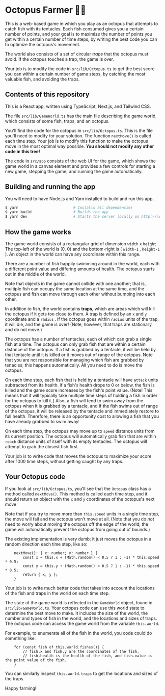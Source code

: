 # Octopus Farmer 🐙🌱

This is a web-based game in which you play as an octopus that attempts to catch fish
with its tentacles. Each fish consumed gives you a certain number of points, and your goal is
to maximize the number of points you get within a certain number of time steps, by writing the
best code you can to optimize the octopus's movement.

The world also consists of a set of circular *traps* that the octopus must avoid. If the octopus
touches a trap, the game is over.

Your job is to modify the code in `src/lib/Octopus.ts` to get the best score you can within
a certain number of game steps, by catching the most valuable fish, and avoiding the traps.

## Contents of this repository

This is a React app, written using TypeScript, Next.js, and Tailwind CSS.

The file `src/lib/GameWorld.ts` has the main file describing the game world, which consists
of some fish, traps, and an octopus.

You'll find the code for the octopus in `src/lib/Octopus.ts`. This is the file you'll need to
modify for your solution. The function `nextMove()` is called each time step. Your job is to
modify this function to make the octopus move in the most optimal way possible.
**You should not modify any other code in this tree!**

The code in `src/app` consists of the web UI for the game, which shows the game world in a
canvas element and provides a few controls for starting a new game, stepping the game, and
running the game automatically.

## Building and running the app

You will need to have Node.js and Yarn installed to build and run this app.

```bash
$ yarn                         # Installs all dependencies
$ yarn build                   # Builds the app
$ yarn dev                     # Starts the server locally on http://localhost:3000
```

## How the game works

The game world consists of a rectangular grid of dimension `width` x `height` .
The top-left of the world is (0, 0) and the bottom-right is ( `width-1` , `height-1` ).
An object in the world can have any coordinate within this range.

There are a number of fish happily swimming around in the world, each with a different
point value and differing amounts of health. The octopus starts out in the middle of the world.

Note that objects in the game cannot collide with one another; that is, multiple fish can
occupy the same location at the same time, and the octopus and fish can move through each other
without bumping into each other.

In addition to fish, the world contains **traps**, which are areas which will kill the octopus
if it gets too close to them. A trap is defined by an `x` and `y` coordinate and a `radius` .
If the octopus goes within `radius` units of the trap, it will die, and the game is over!
(Note, however, that traps are stationary and do not move.)

The octopus has a number of tentacles, each of which can grab a single fish at a time. The
octopus can only grab fish that are within a certain distance of the octopus. If a fish is
grabbed by a tentacle, it will be held by that tentacle until it is killed or it moves out
of range of the octopus. Note that you are not responsible for managing which fish are
grabbed by tenacles; this happens automatically. All you need to do is move the octopus.

On each time step, each fish that is held by a tentacle will have `attack` units subtracted from
its health. If a fish's health drops to 0 or below, the fish is killed and the game score
increases by the fish's point value. (Note! This means that it will typically take multiple time
steps of holding a fish in order for the octopus to kill it.) Also, a fish will tend to swim
away from the octopus when it is grabbed by a tentacle, and if the fish swims out of range of the
octopus, it will be released by the tentacle and immediately restore to full health.
Therefore, there is an opportunity cost to allowing a fish that you have already grabbed to swim
away!

On each time step, the octopus may move up to `speed` distance units from its current position.
The octopus will automatically grab fish that are within `reach` distance units of itself with
its empty tentacles. The octopus will attempt to grab the closest fish first.

Your job is to write code that moves the octopus to maximize your score after 1000 time steps, 
without getting caught by any traps.

## Your Octopus code

If you look at `src/lib/Octopus.ts`, you'll see that the `Octopus` class has a method called
`nextMove()`. This method is called each time step, and it should return an object with the
`x` and `y` coordinates of the octopus's next move.

Note that if you try to move more than `this.speed` units in a single time step, the move will
fail and the octopus won't move at all. (Note that you do *not* need to worry about moving the
octopus off the edge of the world; the game will automatically prevent the octopus from going
out of bounds.)

The existing implementation is very dumb; it just moves the octopus in a random direction each
time step, like so:

```
	nextMove(): { x: number; y: number } {
		const x = this.x + (Math.random() < 0.5 ? 1 : -1) * this.speed * 0.5;
		const y = this.y + (Math.random() < 0.5 ? 1 : -1) * this.speed * 0.5;
		return { x, y };
	}
```

Your job is to write much better code that takes into account the locations of the fish and traps
in the world on each time step.

The state of the game world is reflected in the `GameWorld` object, found in `src/lib/GameWorld.ts`.
Your octopus code can use this world state to determine the best move to make.
It includes the size of the world, the number and types of fish in the world, and the locations
and sizes of traps. The octopus code can access the game world from the variable `this.world`.

For example, to enumerate all of the fish in the world, you code could do something like:

```
    for (const fish of this.world.fishes()) {
        // fish.x and fish.y are the coordinates of the fish,
        // fish.health is the health of the fish, and fish.value is the point value of the fish.
    }
```

You can similarly inspect `this.world.traps` to get the locations and sizes of the traps.

Happy farming!